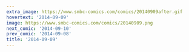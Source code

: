 ```yaml
---
extra_image: https://www.smbc-comics.com/comics/20140909after.gif
hovertext: '2014-09-09'
image: https://www.smbc-comics.com/comics/20140909.png
next_comic: '2014-09-10'
prev_comic: '2014-09-08'
title: '2014-09-09'
---
```


